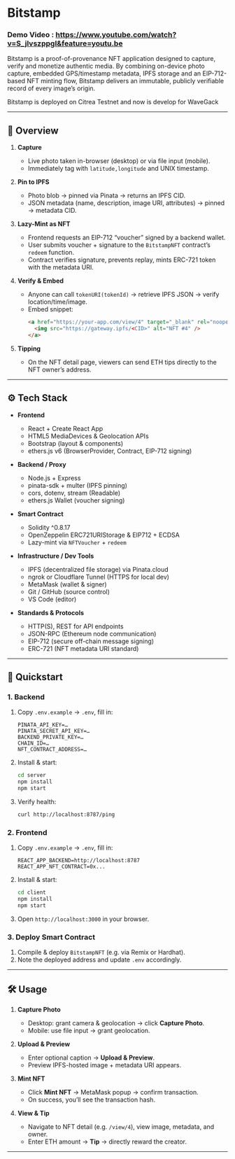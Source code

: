 
# Bitstamp

### Demo Video : https://www.youtube.com/watch?v=S_jlvszppgI&feature=youtu.be

Bitstamp is a proof-of-provenance NFT application designed to capture, verify and monetize authentic media. By combining on-device photo capture, embedded GPS/timestamp metadata, IPFS storage and an EIP-712-based NFT minting flow, Bitstamp delivers an immutable, publicly verifiable record of every image’s origin. 

Bitstamp is deployed on Citrea Testnet and now is develop for WaveGack

---

## 📖 Overview

1. **Capture**  
   - Live photo taken in-browser (desktop) or via file input (mobile).  
   - Immediately tag with `latitude,longitude` and UNIX timestamp.

2. **Pin to IPFS**  
   - Photo blob → pinned via Pinata → returns an IPFS CID.  
   - JSON metadata (name, description, image URI, attributes) → pinned → metadata CID.

3. **Lazy-Mint as NFT**  
   - Frontend requests an EIP-712 “voucher” signed by a backend wallet.  
   - User submits voucher + signature to the `BitstampNFT` contract’s `redeem` function.  
   - Contract verifies signature, prevents replay, mints ERC-721 token with the metadata URI.

4. **Verify & Embed**  
   - Anyone can call `tokenURI(tokenId)` → retrieve IPFS JSON → verify location/time/image.  
   - Embed snippet:
     ```html
     <a href="https://your-app.com/view/4" target="_blank" rel="noopener">
       <img src="https://gateway.ipfs/<CID>" alt="NFT #4" />
     </a>
     ```

5. **Tipping**  
   - On the NFT detail page, viewers can send ETH tips directly to the NFT owner’s address.

---

## ⚙️ Tech Stack

- **Frontend**  
  - React + Create React App  
  - HTML5 MediaDevices & Geolocation APIs  
  - Bootstrap (layout & components)  
  - ethers.js v6 (BrowserProvider, Contract, EIP-712 signing)  

- **Backend / Proxy**  
  - Node.js + Express  
  - pinata-sdk + multer (IPFS pinning)  
  - cors, dotenv, stream (Readable)  
  - ethers.js Wallet (voucher signing)

- **Smart Contract**  
  - Solidity ^0.8.17  
  - OpenZeppelin ERC721URIStorage & EIP712 + ECDSA  
  - Lazy-mint via `NFTVoucher` + `redeem`  

- **Infrastructure / Dev Tools**  
  - IPFS (decentralized file storage) via Pinata.cloud  
  - ngrok or Cloudflare Tunnel (HTTPS for local dev)  
  - MetaMask (wallet & signer)  
  - Git / GitHub (source control)  
  - VS Code (editor)  

- **Standards & Protocols**  
  - HTTP(S), REST for API endpoints  
  - JSON-RPC (Ethereum node communication)  
  - EIP-712 (secure off-chain message signing)  
  - ERC-721 (NFT metadata URI standard)  

---

## 🚀 Quickstart

### 1. Backend

1. Copy `.env.example` → `.env`, fill in:
   ```
   PINATA_API_KEY=…
   PINATA_SECRET_API_KEY=…
   BACKEND_PRIVATE_KEY=…      
   CHAIN_ID=…                 
   NFT_CONTRACT_ADDRESS=…     
   ```
2. Install & start:
   ```bash
   cd server
   npm install
   npm start
   ```
3. Verify health:
   ```bash
   curl http://localhost:8787/ping
   ```

### 2. Frontend

1. Copy `.env.example` → `.env`, fill in:
   ```
   REACT_APP_BACKEND=http://localhost:8787
   REACT_APP_NFT_CONTRACT=0x...
   ```
2. Install & start:
   ```bash
   cd client
   npm install
   npm start
   ```
3. Open `http://localhost:3000` in your browser.

### 3. Deploy Smart Contract

1. Compile & deploy `BitstampNFT` (e.g. via Remix or Hardhat).  
2. Note the deployed address and update `.env` accordingly.

---

## 🛠️ Usage

1. **Capture Photo**  
   - Desktop: grant camera & geolocation → click **Capture Photo**.  
   - Mobile: use file input → grant geolocation.

2. **Upload & Preview**  
   - Enter optional caption → **Upload & Preview**.  
   - Preview IPFS-hosted image + metadata URI appears.

3. **Mint NFT**  
   - Click **Mint NFT** → MetaMask popup → confirm transaction.  
   - On success, you’ll see the transaction hash.

4. **View & Tip**  
   - Navigate to NFT detail (e.g. `/view/4`), view image, metadata, and owner.  
   - Enter ETH amount → **Tip** → directly reward the creator.

---